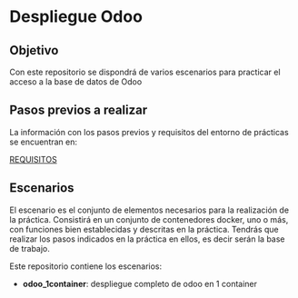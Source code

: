 # Despliegue Odoo

## Objetivo

Con este repositorio se dispondrá de varios escenarios para practicar el acceso a la base de datos de Odoo

## Pasos previos a realizar

La información con los pasos previos y requisitos del entorno de prácticas se encuentran en:

[REQUISITOS](https://github.com/javierfp-isc/sxe_requisitos)

## Escenarios

El escenario es el conjunto de elementos necesarios para la realización de la práctica. Consistirá en un conjunto de contenedores docker, uno o más, con funciones bien establecidas y descritas en la práctica. Tendrás que realizar los pasos indicados en la práctica en ellos, es decir serán la base de trabajo.

Este repositorio contiene los escenarios:

- **odoo_1container**: despliegue completo de odoo en 1 container

